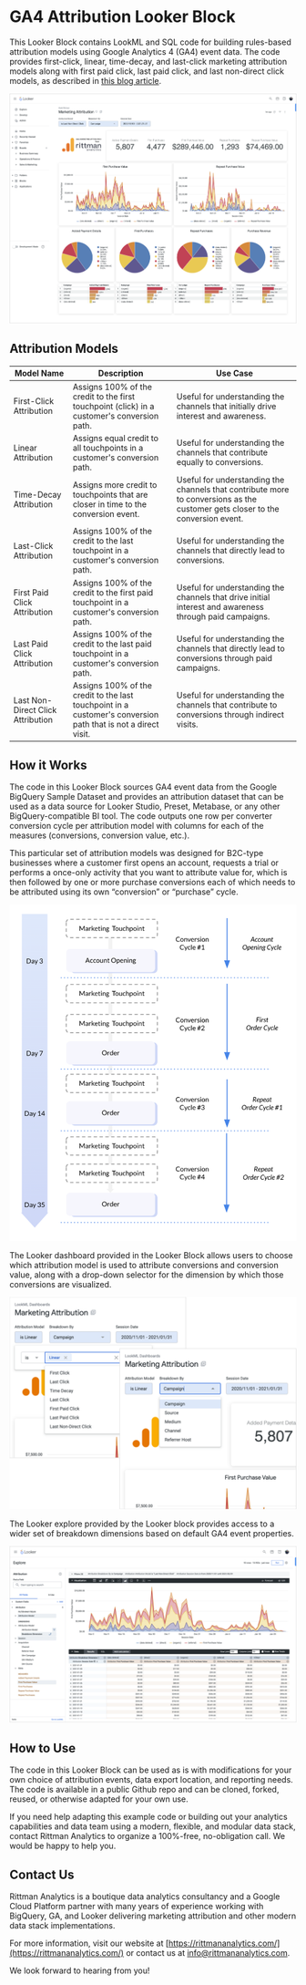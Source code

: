 # GA4 Attribution Looker Block

This Looker Block contains LookML and SQL code for building rules-based attribution models using Google Analytics 4 (GA4) event data. The code provides first-click, linear, time-decay, and last-click marketing attribution models along with first paid click, last paid click, and last non-direct click models, as described in [this blog article](https://www.rittmananalytics.com/blog/2023/5/9/building-your-own-ga4-rules-based-marketing-attribution-models-using-google-bigquery-andnbsplooker).

![/img/screenshot.png](https://github.com/rittmananalytics/ga4_marketing_attribution_looker_block/blob/master/img/screenshot.png)

## Attribution Models

| Model Name | Description | Use Case |
|------------|-------------|----------|
| First-Click Attribution | Assigns 100% of the credit to the first touchpoint (click) in a customer's conversion path. | Useful for understanding the channels that initially drive interest and awareness. |
| Linear Attribution | Assigns equal credit to all touchpoints in a customer's conversion path. | Useful for understanding the channels that contribute equally to conversions. |
| Time-Decay Attribution | Assigns more credit to touchpoints that are closer in time to the conversion event. | Useful for understanding the channels that contribute more to conversions as the customer gets closer to the conversion event. |
| Last-Click Attribution | Assigns 100% of the credit to the last touchpoint in a customer's conversion path. | Useful for understanding the channels that directly lead to conversions. |
| First Paid Click Attribution | Assigns 100% of the credit to the first paid touchpoint in a customer's conversion path. | Useful for understanding the channels that drive initial interest and awareness through paid campaigns. |
| Last Paid Click Attribution | Assigns 100% of the credit to the last paid touchpoint in a customer's conversion path. | Useful for understanding the channels that directly lead to conversions through paid campaigns. |
| Last Non-Direct Click Attribution | Assigns 100% of the credit to the last touchpoint in a customer's conversion path that is not a direct visit. | Useful for understanding the channels that contribute to conversions through indirect visits. |

## How it Works

The code in this Looker Block sources GA4 event data from the Google BigQuery Sample Dataset and provides an attribution dataset that can be used as a data source for Looker Studio, Preset, Metabase, or any other BigQuery-compatible BI tool. The code outputs one row per converter conversion cycle per attribution model with columns for each of the measures (conversions, conversion value, etc.).

This particular set of attribution models was designed for B2C-type businesses where a customer first opens an account, requests a trial or performs a once-only activity that you want to attribute value for, which is then followed by one or more purchase conversions each of which needs to be attributed using its own “conversion” or “purchase” cycle.

![Example Purchase Cycles](https://github.com/rittmananalytics/ga4_marketing_attribution_looker_block/blob/master/img/cycle.png)

The Looker dashboard provided in the Looker Block allows users to choose which attribution model is used to attribute conversions and conversion value, along with a drop-down selector for the dimension by which those conversions are visualized. 

![Model and Breakdown Dimension Selectors](https://github.com/rittmananalytics/ga4_marketing_attribution_looker_block/blob/master/img/selectors.png)

The Looker explore provided by the Looker block provides access to a wider set of breakdown dimensions based on default GA4 event properties.

![Looker Explore](https://github.com/rittmananalytics/ga4_marketing_attribution_looker_block/blob/master/img/explore.png)

## How to Use

The code in this Looker Block can be used as is with modifications for your own choice of attribution events, data export location, and reporting needs. The code is available in a public Github repo and can be cloned, forked, reused, or otherwise adapted for your own use. 

If you need help adapting this example code or building out your analytics capabilities and data team using a modern, flexible, and modular data stack, contact Rittman Analytics to organize a 100%-free, no-obligation call. We would be happy to help you. 

## Contact Us

Rittman Analytics is a boutique data analytics consultancy and a Google Cloud Platform partner with many years of experience working with BigQuery, GA, and Looker delivering marketing attribution and other modern data stack implementations.

For more information, visit our website at [https://rittmananalytics.com/](https://rittmananalytics.com/) or contact us at [info@rittmananalytics.com](mailto:info@rittmananalytics.com).

We look forward to hearing from you!
